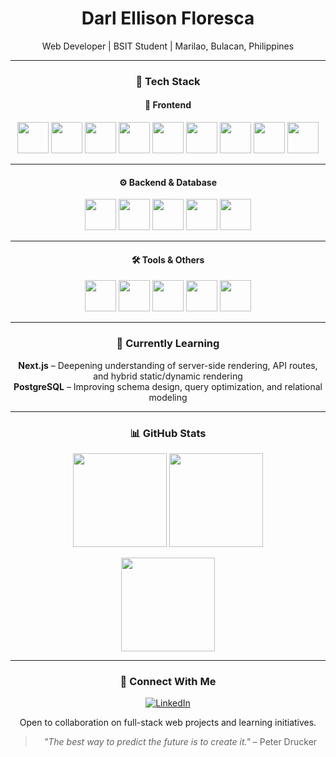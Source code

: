 <!-- 
  GitHub Profile README – Darl Ellison Floresca
  Minimalist. Professional. Developer-focused.
-->

<h1 align="center">Darl Ellison Floresca</h1>
<p align="center">
  Web Developer | BSIT Student | Marilao, Bulacan, Philippines
</p>

---

<div align="center">

### 💼 Tech Stack  

#### 🚀 Frontend  
<p>
  <img src="https://raw.githubusercontent.com/marwin1991/profile-technology-icons/refs/heads/main/icons/html.png" height="50">
  <img src="https://raw.githubusercontent.com/marwin1991/profile-technology-icons/refs/heads/main/icons/css.png" height="50">
  <img src="https://raw.githubusercontent.com/marwin1991/profile-technology-icons/refs/heads/main/icons/sass.png" height="50">
  <img src="https://raw.githubusercontent.com/marwin1991/profile-technology-icons/refs/heads/main/icons/tailwind_css.png" height="50">
  <img src="https://raw.githubusercontent.com/marwin1991/profile-technology-icons/refs/heads/main/icons/javascript.png" height="50">
  <img src="https://raw.githubusercontent.com/marwin1991/profile-technology-icons/refs/heads/main/icons/typescript.png" height="50">
  <img src="https://raw.githubusercontent.com/marwin1991/profile-technology-icons/refs/heads/main/icons/react.png" height="50">
  <img src="https://raw.githubusercontent.com/marwin1991/profile-technology-icons/refs/heads/main/icons/react_query.png" height="50">
  <img src="https://raw.githubusercontent.com/marwin1991/profile-technology-icons/refs/heads/main/icons/next_js.png" height="50">
</p>

---

#### ⚙️ Backend & Database  
<p>
  <img src="https://raw.githubusercontent.com/marwin1991/profile-technology-icons/refs/heads/main/icons/node_js.png" height="50">
  <img src="https://raw.githubusercontent.com/marwin1991/profile-technology-icons/refs/heads/main/icons/supabase.png" height="50">
  <img src="https://raw.githubusercontent.com/marwin1991/profile-technology-icons/refs/heads/main/icons/mysql.png" height="50">
  <img src="https://raw.githubusercontent.com/marwin1991/profile-technology-icons/refs/heads/main/icons/mssql.png" height="50">
  <img src="https://raw.githubusercontent.com/marwin1991/profile-technology-icons/refs/heads/main/icons/postgresql.png" height="50">
</p>

---

#### 🛠️ Tools & Others  
<p>
  <img src="https://raw.githubusercontent.com/marwin1991/profile-technology-icons/refs/heads/main/icons/git.png" height="50">
  <img src="https://raw.githubusercontent.com/marwin1991/profile-technology-icons/refs/heads/main/icons/github.png" height="50">
  <img src="https://raw.githubusercontent.com/marwin1991/profile-technology-icons/refs/heads/main/icons/visual_studio_code.png" height="50">
  <img src="https://raw.githubusercontent.com/marwin1991/profile-technology-icons/refs/heads/main/icons/fedora.png" height="50">
  <img src="https://raw.githubusercontent.com/marwin1991/profile-technology-icons/refs/heads/main/icons/lucide.png" height="50">
</p>

---

### 📘 Currently Learning  
**Next.js** – Deepening understanding of server-side rendering, API routes, and hybrid static/dynamic rendering  
**PostgreSQL** – Improving schema design, query optimization, and relational modeling  

---

### 📊 GitHub Stats  

<p>
  <img src="https://github-readme-stats.vercel.app/api?username=elli1216&show_icons=true&theme=tokyonight" height="150" />
  <img src="https://github-readme-streak-stats.herokuapp.com/?user=elli1216&theme=tokyonight" height="150" />
</p>

<p>
  <img src="https://github-readme-stats.vercel.app/api/top-langs/?username=elli1216&layout=compact&theme=tokyonight" height="150" />
</p>

---

### 🔗 Connect With Me  
<p>
  <a href="https://www.linkedin.com/in/darlfloresca/" target="_blank">
    <img src="https://img.shields.io/badge/LinkedIn-0A66C2?style=for-the-badge&logo=linkedin&logoColor=white" alt="LinkedIn" />
  </a>
</p>

Open to collaboration on full-stack web projects and learning initiatives.  

> *"The best way to predict the future is to create it."* – Peter Drucker  

</div>
